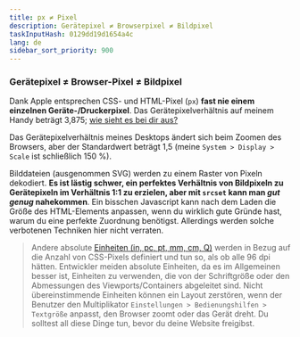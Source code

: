 ```yaml
---
title: px ≠ Pixel
description: Gerätepixel ≠ Browserpixel ≠ Bildpixel
taskInputHash: 0129dd19d1654a4c
lang: de
sidebar_sort_priority: 900
---
```

### Gerätepixel ≠ Browser-Pixel ≠ Bildpixel

Dank Apple entsprechen CSS- und HTML-Pixel (`px`) **fast nie einem einzelnen Geräte-/Druckerpixel**. Das Gerätepixelverhältnis auf meinem Handy beträgt 3,875; [wie sieht es bei dir aus?](https://www.mydevice.io/) 

Das Gerätepixelverhältnis meines Desktops ändert sich beim Zoomen des Browsers, aber der Standardwert beträgt 1,5 (meine `System > Display > Scale` ist schließlich 150 %).

Bilddateien (ausgenommen SVG) werden zu einem Raster von Pixeln dekodiert. **Es ist lästig schwer, ein perfektes Verhältnis von Bildpixeln zu Gerätepixeln im Verhältnis 1:1 zu erzielen, aber mit `srcset` kann man *gut genug* nahekommen**. Ein bisschen Javascript kann nach dem Laden die Größe des HTML-Elements anpassen, wenn du wirklich gute Gründe hast, warum du eine perfekte Zuordnung benötigst. Allerdings werden solche verbotenen Techniken hier nicht verraten.

> Andere absolute [Einheiten (in, pc, pt, mm, cm, Q)](https://developer.mozilla.org/de/docs/Web/CSS/L%C3%A4ngenangaben) werden in Bezug auf die Anzahl von CSS-Pixels definiert und tun so, als ob alle 96 dpi hätten. Entwickler meiden absolute Einheiten, da es im Allgemeinen besser ist, Einheiten zu verwenden, die von der Schriftgröße oder den Abmessungen des Viewports/Containers abgeleitet sind. Nicht übereinstimmende Einheiten können ein Layout zerstören, wenn der Benutzer den Multiplikator `Einstellungen > Bedienungshilfen > Textgröße` anpasst, den Browser zoomt oder das Gerät dreht. Du solltest all diese Dinge tun, bevor du deine Website freigibst.
